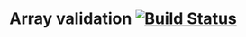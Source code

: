 # Array validation [![Build Status](https://travis-ci.org/diogocavilha/array-validation.svg?branch=master)](https://travis-ci.org/diogocavilha/array-validation)
